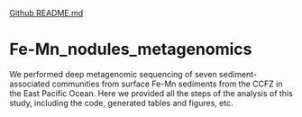 [Github README.md](https://github.com/xdli009/Fe-Mn_nodules_metagenomics/files/10888377/Github.README.md)
# Fe-Mn_nodules_metagenomics
We performed deep metagenomic sequencing of seven sediment-associated communities from surface Fe-Mn sediments from the CCFZ in the East Pacific Ocean. Here we provided all the steps of the analysis of this study, including the code, generated tables and figures, etc.
